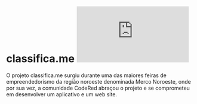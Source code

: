 # classifica.me ![Website](https://img.shields.io/website/http/classifica.me?down_message=offline&up_message=online)

O projeto classifica.me surgiu durante uma das maiores feiras de empreendedorismo da região noroeste denominada Merco Noroeste, onde por sua vez, a comunidade CodeRed abraçou o projeto e se comprometeu em desenvolver um aplicativo e um web site.